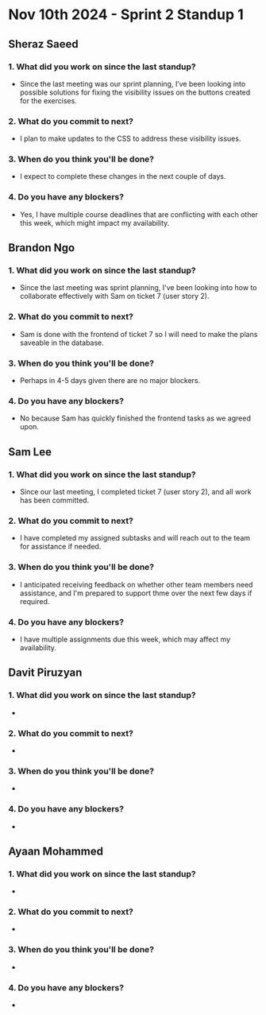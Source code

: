 # Nov 10th 2024 - Sprint 2 Standup 1

## Sheraz Saeed

### 1. What did you work on since the last standup?
- Since the last meeting was our sprint planning, I’ve been looking into possible solutions for fixing the visibility issues on the buttons created for the exercises.

### 2. What do you commit to next?
- I plan to make updates to the CSS to address these visibility issues.
  
### 3. When do you think you'll be done?
- I expect to complete these changes in the next couple of days.

### 4. Do you have any blockers?
- Yes, I have multiple course deadlines that are conflicting with each other this week, which might impact my availability.

## Brandon Ngo

### 1. What did you work on since the last standup?
- Since the last meeting was sprint planning, I've been looking into how to collaborate effectively with Sam on ticket 7 (user story 2).

### 2. What do you commit to next?
- Sam is done with the frontend of ticket 7 so I will need to make the plans saveable in the database.
  
### 3. When do you think you'll be done?
- Perhaps in 4-5 days given there are no major blockers.

### 4. Do you have any blockers?
- No because Sam has quickly finished the frontend tasks as we agreed upon.

## Sam Lee

### 1. What did you work on since the last standup?
- Since our last meeting, I completed ticket 7 (user story 2), and all work has been committed.

### 2. What do you commit to next?
- I have completed my assigned subtasks and will reach out to the team for assistance if needed.

### 3. When do you think you'll be done?
- I anticipated receiving feedback on whether other team members need assistance, and I'm prepared to support thme over the next few days if required.

### 4. Do you have any blockers?
- I have multiple assignments due this week, which may affect my availability.

## Davit Piruzyan

### 1. What did you work on since the last standup?
- 

### 2. What do you commit to next?
- 
  
### 3. When do you think you'll be done?
- 

### 4. Do you have any blockers?
- 

## Ayaan Mohammed

### 1. What did you work on since the last standup?
- 

### 2. What do you commit to next?
- 
  
### 3. When do you think you'll be done?
- 

### 4. Do you have any blockers?
- 
